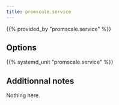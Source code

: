 ```yaml
---
title: promscale.service
---
```


{{% provided_by "promscale.service" %}}

## Options

{{% systemd_unit "promscale.service" %}}

## Additionnal notes

Nothing here.